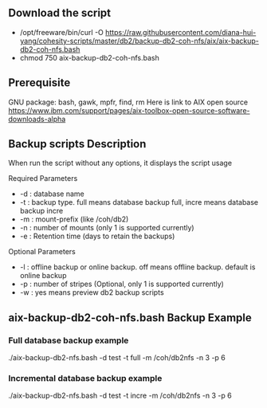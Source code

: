 ## Download the script

- /opt/freeware/bin/curl -O https://raw.githubusercontent.com/diana-hui-yang/cohesity-scripts/master/db2/backup-db2-coh-nfs/aix/aix-backup-db2-coh-nfs.bash
- chmod 750 aix-backup-db2-coh-nfs.bash

## Prerequisite
GNU package: bash, gawk, mpfr, find, rm
Here is link to AIX open source https://www.ibm.com/support/pages/aix-toolbox-open-source-software-downloads-alpha

## Backup scripts Description
When run the script without any options, it displays the script usage


 Required Parameters
- -d : database name
- -t : backup type. full means database backup full, incre means database backup incre
- -m : mount-prefix (like /coh/db2)
- -n : number of mounts (only 1 is supported currently)
- -e : Retention time (days to retain the backups)

 Optional Parameters
- -l : offline backup or online backup. off means offline backup. default is online backup
- -p : number of stripes (Optional, only 1 is supported currently)
- -w : yes means preview db2 backup scripts



## aix-backup-db2-coh-nfs.bash Backup Example
### Full database backup example
./aix-backup-db2-nfs.bash -d test -t full -m /coh/db2nfs -n 3 -p 6
### Incremental database backup example
./aix-backup-db2-nfs.bash -d test -t incre -m /coh/db2nfs -n 3 -p 6

